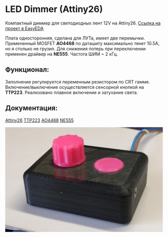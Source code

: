 # LED Dimmer (Attiny26)

Компактный диммер для светодиодных лент 12V на Attiny26.
[Ссылка на проект в EasyEDA](https://oshwlab.com/treegervd/attiny26_led)

Плата односторонняя, сделана для ЛУТа, имеет две перемычки.
Примененный MOSFET __AO4468__ по даташиту максимально тянет 10.5A, но я столько не грузил.
Для снижения потерь при переключении применен драйвер на __NE555__.
Частота ШИМ ~ 2 кГц.

## Функционал:
Заполнение регулируется переменным резистором по CRT гамме. Включение/выключение осуществляется сенсорной кнопкой на __TTP223__.
Реализовано плавное включение и затухание света.



## Документация:
[Attiny26](https://www.microchip.com/content/dam/mchp/documents/OTH/ProductDocuments/DataSheets/doc1477.pdf)
[TTP223](https://datasheet.lcsc.com/szlcsc/TTP223-BA6_C80757.pdf)
[AO4468](http://pdf.tixer.ru/161426.pdf)
[NE555](https://chipster.ru/upload/files/datasheet/3/6/36.pdf)

![pic](box.jpg)
